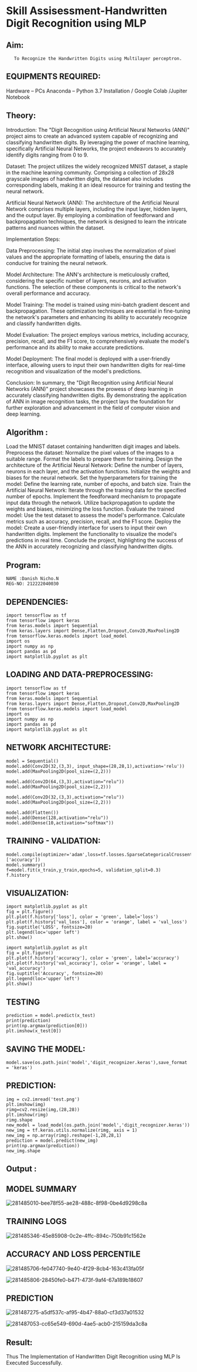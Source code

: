 # Skill Assisessment-Handwritten Digit Recognition using MLP
## Aim:
       To Recognize the Handwritten Digits using Multilayer perceptron.
##  EQUIPMENTS REQUIRED:
Hardware – PCs
Anaconda – Python 3.7 Installation / Google Colab /Jupiter Notebook
## Theory:

Introduction: The "Digit Recognition using Artificial Neural Networks (ANN)" project aims to create an advanced system capable of recognizing and classifying handwritten digits. By leveraging the power of machine learning, specifically Artificial Neural Networks, the project endeavors to accurately identify digits ranging from 0 to 9.

Dataset: The project utilizes the widely recognized MNIST dataset, a staple in the machine learning community. Comprising a collection of 28x28 grayscale images of handwritten digits, the dataset also includes corresponding labels, making it an ideal resource for training and testing the neural network.

Artificial Neural Network (ANN): The architecture of the Artificial Neural Network comprises multiple layers, including the input layer, hidden layers, and the output layer. By employing a combination of feedforward and backpropagation techniques, the network is designed to learn the intricate patterns and nuances within the dataset.

Implementation Steps:

Data Preprocessing: The initial step involves the normalization of pixel values and the appropriate formatting of labels, ensuring the data is conducive for training the neural network.

Model Architecture: The ANN's architecture is meticulously crafted, considering the specific number of layers, neurons, and activation functions. The selection of these components is critical to the network's overall performance and accuracy.

Model Training: The model is trained using mini-batch gradient descent and backpropagation. These optimization techniques are essential in fine-tuning the network's parameters and enhancing its ability to accurately recognize and classify handwritten digits.

Model Evaluation: The project employs various metrics, including accuracy, precision, recall, and the F1 score, to comprehensively evaluate the model's performance and its ability to make accurate predictions.

Model Deployment: The final model is deployed with a user-friendly interface, allowing users to input their own handwritten digits for real-time recognition and visualization of the model's predictions.

Conclusion: In summary, the "Digit Recognition using Artificial Neural Networks (ANN)" project showcases the prowess of deep learning in accurately classifying handwritten digits. By demonstrating the application of ANN in image recognition tasks, the project lays the foundation for further exploration and advancement in the field of computer vision and deep learning.

## Algorithm :

Load the MNIST dataset containing handwritten digit images and labels.
Preprocess the dataset:
Normalize the pixel values of the images to a suitable range.
Format the labels to prepare them for training.
Design the architecture of the Artificial Neural Network:
Define the number of layers, neurons in each layer, and the activation functions.
Initialize the weights and biases for the neural network.
Set the hyperparameters for training the model:
Define the learning rate, number of epochs, and batch size.
Train the Artificial Neural Network:
Iterate through the training data for the specified number of epochs.
Implement the feedforward mechanism to propagate input data through the network.
Utilize backpropagation to update the weights and biases, minimizing the loss function.
Evaluate the trained model:
Use the test dataset to assess the model's performance.
Calculate metrics such as accuracy, precision, recall, and the F1 score.
Deploy the model:
Create a user-friendly interface for users to input their own handwritten digits.
Implement the functionality to visualize the model's predictions in real time.
Conclude the project, highlighting the success of the ANN in accurately recognizing and classifying handwritten digits.



## Program:
```
NAME :Danish Nicho.N
REG-NO: 212222040030
```
## DEPENDENCIES:
```
import tensorflow as tf
from tensorflow import keras
from keras.models import Sequential
from keras.layers import Dense,Flatten,Dropout,Conv2D,MaxPooling2D
from tensorflow.keras.models import load_model
import os
import numpy as np
import pandas as pd
import matplotlib.pyplot as plt
```
## LOADING AND DATA-PREPROCESSING:

```
import tensorflow as tf
from tensorflow import keras
from keras.models import Sequential
from keras.layers import Dense,Flatten,Dropout,Conv2D,MaxPooling2D
from tensorflow.keras.models import load_model
import os
import numpy as np
import pandas as pd
import matplotlib.pyplot as plt
```
## NETWORK ARCHITECTURE:
```
model = Sequential()
model.add(Conv2D(32,(3,3), input_shape=(28,28,1),activation='relu'))
model.add(MaxPooling2D(pool_size=(2,2)))

model.add(Conv2D(64,(3,3),activation="relu"))
model.add(MaxPooling2D(pool_size=(2,2)))

model.add(Conv2D(32,(3,3),activation="relu"))
model.add(MaxPooling2D(pool_size=(2,2)))

model.add(Flatten())
model.add(Dense(128,activation="relu"))
model.add(Dense(10,activation="softmax"))

```
## TRAINING - VALIDATION:

```
model.compile(optimizer='adam',loss=tf.losses.SparseCategoricalCrossentropy(),metrics=['accuracy'])
model.summary()
f=model.fit(x_train,y_train,epochs=5, validation_split=0.3)
f.history
```
## VISUALIZATION:
```
import matplotlib.pyplot as plt
fig = plt.figure()
plt.plot(f.history['loss'], color = 'green', label='loss')
plt.plot(f.history['val_loss'], color = 'orange', label = 'val_loss')
fig.suptitle('LOSS', fontsize=20)
plt.legend(loc='upper left')
plt.show()
```
```
import matplotlib.pyplot as plt
fig = plt.figure()
plt.plot(f.history['accuracy'], color = 'green', label='accuracy')
plt.plot(f.history['val_accuracy'], color = 'orange', label = 'val_accuracy')
fig.suptitle('Accuracy', fontsize=20)
plt.legend(loc='upper left')
plt.show()
```
## TESTING
```
prediction = model.predict(x_test)
print(prediction)
print(np.argmax(prediction[0]))
plt.imshow(x_test[0])

```
## SAVING THE MODEL:
```
model.save(os.path.join('model','digit_recognizer.keras'),save_format = 'keras')
```
## PREDICTION:
```
img = cv2.imread('test.png')
plt.imshow(img)
rimg=cv2.resize(img,(28,28))
plt.imshow(rimg)
rimg.shape
new_model = load_model(os.path.join('model','digit_recognizer.keras'))
new_img = tf.keras.utils.normalize(rimg, axis = 1)
new_img = np.array(rimg).reshape(-1,28,28,1)
prediction = model.predict(new_img)
print(np.argmax(prediction))
new_img.shape
```

## Output :
## MODEL SUMMARY
![281485010-bee78f55-ae28-488c-8f98-0be4d9298c8a](https://github.com/danishnicho7/Ex-6-Handwritten-Digit-Recognition-using-MLP/assets/145546601/2d5d48f2-c729-4d93-afa7-291bba6b18e5)


## TRAINING LOGS
![281485346-45e85908-0c2e-4ffc-894c-750b91c1562e](https://github.com/danishnicho7/Ex-6-Handwritten-Digit-Recognition-using-MLP/assets/145546601/3d54c370-3ed4-486a-94c1-9caecdd24bc4)


## ACCURACY AND LOSS PERCENTILE

![281485706-fe047740-9e40-4f29-8cb4-163c413fa05f](https://github.com/danishnicho7/Ex-6-Handwritten-Digit-Recognition-using-MLP/assets/145546601/fa83c0de-d3db-41c6-9e90-e4dfaa745097)

![281485806-28450fe0-b471-473f-9af4-67a189b18607](https://github.com/danishnicho7/Ex-6-Handwritten-Digit-Recognition-using-MLP/assets/145546601/32957ffe-1722-4a17-97de-642127ebbec9)


## PREDICTION

![281487275-a5df537c-af95-4b47-88a0-cf3d37a01532](https://github.com/danishnicho7/Ex-6-Handwritten-Digit-Recognition-using-MLP/assets/145546601/3ddeb968-1359-4718-a261-aa1699afd633)

![281487053-cc65e549-690d-4ae5-acb0-215159da3c8a](https://github.com/danishnicho7/Ex-6-Handwritten-Digit-Recognition-using-MLP/assets/145546601/0f7ecca9-8f9a-4d4d-886c-e71a003b7e45)

## Result:
Thus The Implementation of Handwritten Digit Recognition using MLP Is Executed Successfully.
